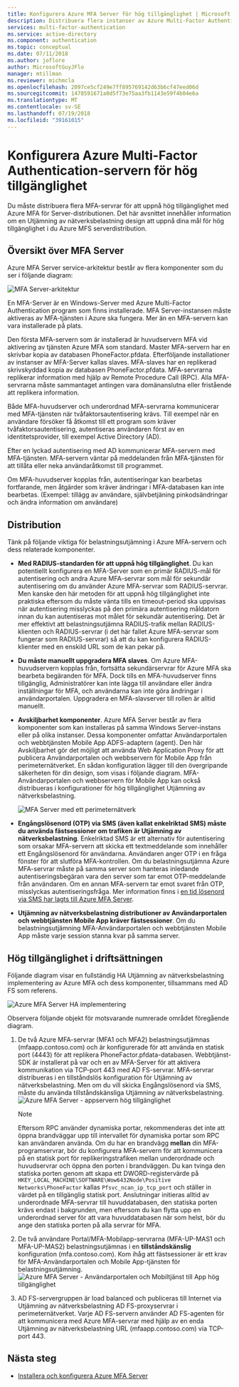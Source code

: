 ```yaml
---
title: Konfigurera Azure MFA Server för hög tillgänglighet | Microsoft Docs
description: Distribuera flera instanser av Azure Multi-Factor Authentication Server i konfigurationer med hög tillgänglighet.
services: multi-factor-authentication
ms.service: active-directory
ms.component: authentication
ms.topic: conceptual
ms.date: 07/11/2018
ms.author: joflore
author: MicrosoftGuyJFlo
manager: mtillman
ms.reviewer: michmcla
ms.openlocfilehash: 2097ce5cf249e7ff895769142d63b6cf47eed06d
ms.sourcegitcommit: 1478591671a0d5f73e75aa3fb1143e59f4b04e6a
ms.translationtype: MT
ms.contentlocale: sv-SE
ms.lasthandoff: 07/19/2018
ms.locfileid: "39161015"
---
```

# <a name="configure-azure-multi-factor-authentication-server-for-high-availability"></a>Konfigurera Azure Multi-Factor Authentication-servern för hög tillgänglighet

Du måste distribuera flera MFA-servrar för att uppnå hög tillgänglighet med Azure MFA för Server-distributionen. Det här avsnittet innehåller information om en Utjämning av nätverksbelastning design att uppnå dina mål för hög tillgänglighet i du Azure MFS serverdistribution.

## <a name="mfa-server-overview"></a>Översikt över MFA Server

Azure MFA Server service-arkitektur består av flera komponenter som du ser i följande diagram:

 ![MFA Server-arkitektur](./media/howto-mfaserver-deploy-ha/mfa-ha-architecture.png)

En MFA-Server är en Windows-Server med Azure Multi-Factor Authentication program som finns installerade. MFA Server-instansen måste aktiveras av MFA-tjänsten i Azure ska fungera. Mer än en MFA-servern kan vara installerade på plats.

Den första MFA-servern som är installerad är huvudservern MFA vid aktivering av tjänsten Azure MFA som standard. Master MFA-servern har en skrivbar kopia av databasen PhoneFactor.pfdata. Efterföljande installationer av instanser av MFA-Server kallas slaves. MFA-slaves har en replikerad skrivskyddad kopia av databasen PhoneFactor.pfdata. MFA-servrarna replikerar information med hjälp av Remote Procedure Call (RPC). Alla MFA-servrarna måste sammantaget antingen vara domänanslutna eller fristående att replikera information.

Både MFA-huvudserver och underordnad MFA-servrarna kommunicerar med MFA-tjänsten när tvåfaktorsautentisering krävs. Till exempel när en användare försöker få åtkomst till ett program som kräver tvåfaktorsautentisering, autentiseras användaren först av en identitetsprovider, till exempel Active Directory (AD).

Efter en lyckad autentisering med AD kommunicerar MFA-servern med MFA-tjänsten. MFA-servern väntar på meddelanden från MFA-tjänsten för att tillåta eller neka användaråtkomst till programmet.

Om MFA-huvudserver kopplas från, autentiseringar kan bearbetas fortfarande, men åtgärder som kräver ändringar i MFA-databasen kan inte bearbetas. (Exempel: tillägg av användare, självbetjäning pinkodsändringar och ändra information om användare)

## <a name="deployment"></a>Distribution

Tänk på följande viktiga för belastningsutjämning i Azure MFA-servern och dess relaterade komponenter.

* **Med RADIUS-standarden för att uppnå hög tillgänglighet**. Du kan potentiellt konfigurera en MFA-Server som en primär RADIUS-mål för autentisering och andra Azure MFA-servrar som mål för sekundär autentisering om du använder Azure MFA-servrar som RADIUS-servrar. Men kanske den här metoden för att uppnå hög tillgänglighet inte praktiska eftersom du måste vänta tills en timeout-period ska uppvisas när autentisering misslyckas på den primära autentisering måldatorn innan du kan autentiseras mot målet för sekundär autentisering. Det är mer effektivt att belastningsutjämna RADIUS-trafik mellan RADIUS-klienten och RADIUS-servrar (i det här fallet Azure MFA-servrar som fungerar som RADIUS-servrar) så att du kan konfigurera RADIUS-klienter med en enskild URL som de kan pekar på.
* **Du måste manuellt uppgradera MFA slaves**. Om Azure MFA-huvudservern kopplas från, fortsätta sekundärservrar för Azure MFA ska bearbeta begäranden för MFA. Dock tills en MFA-huvudserver finns tillgänglig, Administratörer kan inte lägga till användare eller ändra inställningar för MFA, och användarna kan inte göra ändringar i användarportalen. Uppgradera en MFA-slavserver till rollen är alltid manuellt.
* **Avskiljbarhet komponenter**. Azure MFA Server består av flera komponenter som kan installeras på samma Windows Server-instans eller på olika instanser. Dessa komponenter omfattar Användarportalen och webbtjänsten Mobile App ADFS-adaptern (agent). Den här Avskiljbarhet gör det möjligt att använda Web Application Proxy för att publicera Användarportalen och webbservern för Mobile App från perimeternätverket. En sådan konfiguration lägger till den övergripande säkerheten för din design, som visas i följande diagram. MFA-Användarportalen och webbservern för Mobile App kan också distribueras i konfigurationer för hög tillgänglighet Utjämning av nätverksbelastning.

   ![MFA Server med ett perimeternätverk](./media/howto-mfaserver-deploy-ha/mfasecurity.png)

* **Engångslösenord (OTP) via SMS (även kallat enkelriktad SMS) måste du använda fästsessioner om trafiken är Utjämning av nätverksbelastning**. Enkelriktad SMS är ett alternativ för autentisering som orsakar MFA-servern att skicka ett textmeddelande som innehåller ett Engångslösenord för användarna. Användaren anger OTP i en fråga fönster för att slutföra MFA-kontrollen. Om du belastningsutjämna Azure MFA-servrar måste på samma server som hanteras inledande autentiseringsbegäran vara den server som tar emot OTP-meddelande från användaren. Om en annan MFA-servern tar emot svaret från OTP, misslyckas autentiseringsfråga. Mer information finns i [en tid lösenord via SMS har lagts till Azure MFA Server](https://blogs.technet.microsoft.com/enterprisemobility/2015/03/02/one-time-password-over-sms-added-to-azure-mfa-server).
* **Utjämning av nätverksbelastning distributioner av Användarportalen och webbtjänsten Mobile App kräver fästsessioner**. Om du belastningsutjämning MFA-Användarportalen och webbtjänsten Mobile App måste varje session stanna kvar på samma server.

## <a name="high-availability-deployment"></a>Hög tillgänglighet i driftsättningen

Följande diagram visar en fullständig HA Utjämning av nätverksbelastning implementering av Azure MFA och dess komponenter, tillsammans med AD FS som referens.

 ![Azure MFA Server HA implementering](./media/howto-mfaserver-deploy-ha/mfa-ha-deployment.png)

Observera följande objekt för motsvarande numrerade området föregående diagram.

1. De två Azure MFA-servrar (MFA1 och MFA2) belastningsutjämnas (mfaapp.contoso.com) och är konfigurerade för att använda en statisk port (4443) för att replikera PhoneFactor.pfdata-databasen. Webbtjänst-SDK är installerat på var och en av MFA-Server för att aktivera kommunikation via TCP-port 443 med AD FS-servrar. MFA-servrar distribueras i en tillståndslös konfiguration för Utjämning av nätverksbelastning. Men om du vill skicka Engångslösenord via SMS, måste du använda tillståndskänsliga Utjämning av nätverksbelastning.
   ![Azure MFA Server - appservern hög tillgänglighet](./media/howto-mfaserver-deploy-ha/mfaapp.png)

   > [!NOTE]
   > Eftersom RPC använder dynamiska portar, rekommenderas det inte att öppna brandväggar upp till intervallet för dynamiska portar som RPC kan användaren använda. Om du har en brandvägg **mellan** din MFA-programservrar, bör du konfigurera MFA-servern för att kommunicera på en statisk port för replikeringstrafiken mellan underordnade och huvudservrar och öppna den porten i brandväggen. Du kan tvinga den statiska porten genom att skapa ett DWORD-registervärde på ```HKEY_LOCAL_MACHINE\SOFTWARE\Wow6432Node\Positive Networks\PhoneFactor``` kallas ```Pfsvc_ncan_ip_tcp_port``` och ställer in värdet på en tillgänglig statisk port. Anslutningar initieras alltid av underordnade MFA-servrar till huvuddatabasen, den statiska porten krävs endast i bakgrunden, men eftersom du kan flytta upp en underordnad server för att vara huvuddatabasen när som helst, bör du ange den statiska porten på alla servrar för MFA.

2. De två användare Portal/MFA-Mobilapp-servrarna (MFA-UP-MAS1 och MFA-UP-MAS2) belastningsutjämnas i en **tillståndskänslig** konfiguration (mfa.contoso.com). Kom ihåg att fästsessioner är ett krav för MFA-Användarportalen och Mobile App-tjänsten för belastningsutjämning.
   ![Azure MFA Server - Användarportalen och Mobiltjänst till App hög tillgänglighet](./media/howto-mfaserver-deploy-ha/mfaportal.png)
3. AD FS-servergruppen är load balanced och publiceras till Internet via Utjämning av nätverksbelastning AD FS-proxyservrar i perimeternätverket. Varje AD FS-servern använder AD FS-agenten för att kommunicera med Azure MFA-servrar med hjälp av en enda Utjämning av nätverksbelastning URL (mfaapp.contoso.com) via TCP-port 443.

## <a name="next-steps"></a>Nästa steg

* [Installera och konfigurera Azure MFA Server](howto-mfaserver-deploy.md)
